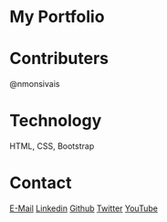 # My Portfolio

# Contributers

@nmonsivais

# Technology
HTML, CSS, Bootstrap

# Contact
[E-Mail](Mailto:nmonsivais@gmail.com)
[Linkedin](http://www.linkedin.com/in/nmonsivais)
[Github](github.com/nmonsivais)
[Twitter](http://www.twitter.com/nmonsivais)
[YouTube](http://www.youtube.com/c/Trobadour_XP)